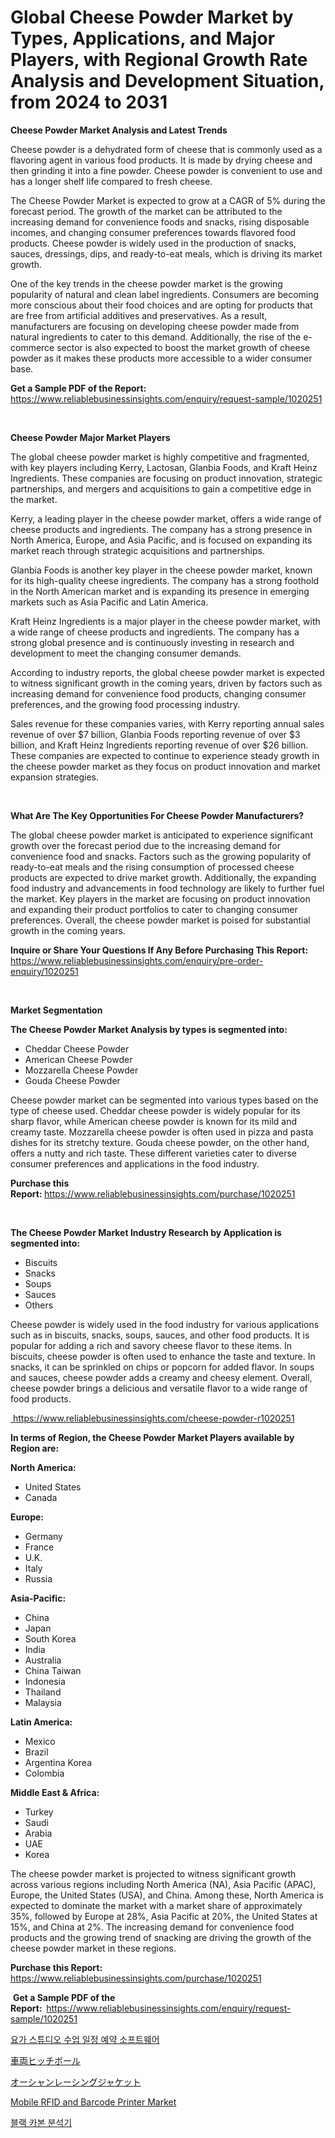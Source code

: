 <p><h1>Global Cheese Powder Market by Types, Applications, and Major Players, with Regional Growth Rate Analysis and Development Situation, from 2024 to 2031</h1></p><p><strong>Cheese Powder Market Analysis and Latest Trends</strong></p>
<p><p>Cheese powder is a dehydrated form of cheese that is commonly used as a flavoring agent in various food products. It is made by drying cheese and then grinding it into a fine powder. Cheese powder is convenient to use and has a longer shelf life compared to fresh cheese.</p><p>The Cheese Powder Market is expected to grow at a CAGR of 5% during the forecast period. The growth of the market can be attributed to the increasing demand for convenience foods and snacks, rising disposable incomes, and changing consumer preferences towards flavored food products. Cheese powder is widely used in the production of snacks, sauces, dressings, dips, and ready-to-eat meals, which is driving its market growth.</p><p>One of the key trends in the cheese powder market is the growing popularity of natural and clean label ingredients. Consumers are becoming more conscious about their food choices and are opting for products that are free from artificial additives and preservatives. As a result, manufacturers are focusing on developing cheese powder made from natural ingredients to cater to this demand. Additionally, the rise of the e-commerce sector is also expected to boost the market growth of cheese powder as it makes these products more accessible to a wider consumer base.</p></p>
<p><strong>Get a Sample PDF of the Report:&nbsp;</strong> <a href="https://www.reliablebusinessinsights.com/enquiry/request-sample/1020251">https://www.reliablebusinessinsights.com/enquiry/request-sample/1020251</a></p>
<p>&nbsp;</p>
<p><strong>Cheese Powder Major Market Players</strong></p>
<p><p>The global cheese powder market is highly competitive and fragmented, with key players including Kerry, Lactosan, Glanbia Foods, and Kraft Heinz Ingredients. These companies are focusing on product innovation, strategic partnerships, and mergers and acquisitions to gain a competitive edge in the market.</p><p>Kerry, a leading player in the cheese powder market, offers a wide range of cheese products and ingredients. The company has a strong presence in North America, Europe, and Asia Pacific, and is focused on expanding its market reach through strategic acquisitions and partnerships.</p><p>Glanbia Foods is another key player in the cheese powder market, known for its high-quality cheese ingredients. The company has a strong foothold in the North American market and is expanding its presence in emerging markets such as Asia Pacific and Latin America.</p><p>Kraft Heinz Ingredients is a major player in the cheese powder market, with a wide range of cheese products and ingredients. The company has a strong global presence and is continuously investing in research and development to meet the changing consumer demands.</p><p>According to industry reports, the global cheese powder market is expected to witness significant growth in the coming years, driven by factors such as increasing demand for convenience food products, changing consumer preferences, and the growing food processing industry.</p><p>Sales revenue for these companies varies, with Kerry reporting annual sales revenue of over $7 billion, Glanbia Foods reporting revenue of over $3 billion, and Kraft Heinz Ingredients reporting revenue of over $26 billion. These companies are expected to continue to experience steady growth in the cheese powder market as they focus on product innovation and market expansion strategies.</p></p>
<p>&nbsp;</p>
<p><strong>What Are The Key Opportunities For Cheese Powder Manufacturers?</strong></p>
<p><p>The global cheese powder market is anticipated to experience significant growth over the forecast period due to the increasing demand for convenience food and snacks. Factors such as the growing popularity of ready-to-eat meals and the rising consumption of processed cheese products are expected to drive market growth. Additionally, the expanding food industry and advancements in food technology are likely to further fuel the market. Key players in the market are focusing on product innovation and expanding their product portfolios to cater to changing consumer preferences. Overall, the cheese powder market is poised for substantial growth in the coming years.</p></p>
<p><strong>Inquire or Share Your Questions If Any Before Purchasing This Report:</strong> <a href="https://www.reliablebusinessinsights.com/enquiry/pre-order-enquiry/1020251">https://www.reliablebusinessinsights.com/enquiry/pre-order-enquiry/1020251</a></p>
<p>&nbsp;</p>
<p><strong>Market Segmentation</strong></p>
<p><strong>The Cheese Powder Market Analysis by types is segmented into:</strong></p>
<p><ul><li>Cheddar Cheese Powder</li><li>American Cheese Powder</li><li>Mozzarella Cheese Powder</li><li>Gouda Cheese Powder</li></ul></p>
<p><p>Cheese powder market can be segmented into various types based on the type of cheese used. Cheddar cheese powder is widely popular for its sharp flavor, while American cheese powder is known for its mild and creamy taste. Mozzarella cheese powder is often used in pizza and pasta dishes for its stretchy texture. Gouda cheese powder, on the other hand, offers a nutty and rich taste. These different varieties cater to diverse consumer preferences and applications in the food industry.</p></p>
<p><strong>Purchase this Report:&nbsp;</strong><a href="https://www.reliablebusinessinsights.com/purchase/1020251">https://www.reliablebusinessinsights.com/purchase/1020251</a></p>
<p>&nbsp;</p>
<p><strong>The Cheese Powder Market Industry Research by Application is segmented into:</strong></p>
<p><ul><li>Biscuits</li><li>Snacks</li><li>Soups</li><li>Sauces</li><li>Others</li></ul></p>
<p><p>Cheese powder is widely used in the food industry for various applications such as in biscuits, snacks, soups, sauces, and other food products. It is popular for adding a rich and savory cheese flavor to these items. In biscuits, cheese powder is often used to enhance the taste and texture. In snacks, it can be sprinkled on chips or popcorn for added flavor. In soups and sauces, cheese powder adds a creamy and cheesy element. Overall, cheese powder brings a delicious and versatile flavor to a wide range of food products.</p></p>
<p><a href="https://www.reliablebusinessinsights.com/cheese-powder-r1020251">&nbsp;https://www.reliablebusinessinsights.com/cheese-powder-r1020251</a></p>
<p><strong>In terms of Region, the Cheese Powder Market Players available by Region are:</strong></p>
<p>
    <p> <strong> North America: </strong>
        <ul>
            <li>United States</li>
            <li>Canada</li>
        </ul>
        </p> 
    <p> <strong> Europe: </strong>
        <ul>
            <li>Germany</li>
            <li>France</li>
            <li>U.K.</li>
            <li>Italy</li>
            <li>Russia</li>
        </ul>
        </p> 
    <p> <strong> Asia-Pacific: </strong>
        <ul>
            <li>China</li>
            <li>Japan</li>
            <li>South Korea</li>
            <li>India</li>
            <li>Australia</li>
            <li>China Taiwan</li>
            <li>Indonesia</li>
            <li>Thailand</li>
            <li>Malaysia</li>
        </ul>
        </p> 
    <p> <strong> Latin America: </strong>
        <ul>
            <li>Mexico</li>
            <li>Brazil</li>
            <li>Argentina Korea</li>
            <li>Colombia</li>
        </ul>
        </p> 
    <p> <strong> Middle East & Africa: </strong>
        <ul>
            <li>Turkey</li>
            <li>Saudi</li>
            <li>Arabia</li>
            <li>UAE</li>
            <li>Korea</li>
        </ul>
    </p>
    </p>
<p><p>The cheese powder market is projected to witness significant growth across various regions including North America (NA), Asia Pacific (APAC), Europe, the United States (USA), and China. Among these, North America is expected to dominate the market with a market share of approximately 35%, followed by Europe at 28%, Asia Pacific at 20%, the United States at 15%, and China at 2%. The increasing demand for convenience food products and the growing trend of snacking are driving the growth of the cheese powder market in these regions.</p></p>
<p><strong>Purchase this Report: </strong><a href="https://www.reliablebusinessinsights.com/purchase/1020251">https://www.reliablebusinessinsights.com/purchase/1020251</a></p>
<p>&nbsp;<strong>Get a Sample PDF of the Report:&nbsp;&nbsp;</strong><a href="https://www.reliablebusinessinsights.com/enquiry/request-sample/1020251">https://www.reliablebusinessinsights.com/enquiry/request-sample/1020251</a></p>
<p><strong></strong></p>
<p><p><a href="https://medium.com/@dayanarunolfsdottir/%EC%9A%94%EA%B0%80-%EC%8A%A4%ED%8A%9C%EB%94%94%EC%98%A4-%EC%88%98%EC%97%85-%EC%9D%BC%EC%A0%95-%EC%86%8C%ED%94%84%ED%8A%B8%EC%9B%A8%EC%96%B4-%EC%8B%9C%EC%9E%A5-%EA%B7%9C%EB%AA%A8-%EC%8B%9C%EC%9E%A5-%EC%84%B8%EB%B6%84%ED%99%94-%EC%8B%9C%EC%9E%A5-%EB%8F%99%ED%96%A5-%EB%B0%8F-%EC%84%B1%EC%9E%A5-%EB%B6%84%EC%84%9D-%EC%98%88%EC%B8%A1-2031%EB%85%84%EA%B9%8C%EC%A7%80-49ef5823f48b">요가 스튜디오 수업 일정 예약 소프트웨어</a></p><p><a href="https://github.com/mm14022023/Market-Research-Report-List-1/blob/main/1663603150743.md">車両ヒッチボール</a></p><p><a href="https://medium.com/@jacobkelly525/%E3%82%AA%E3%83%BC%E3%82%B7%E3%83%A3%E3%83%B3%E3%83%AC%E3%83%BC%E3%82%B7%E3%83%B3%E3%82%B0%E3%82%B8%E3%83%A3%E3%82%B1%E3%83%83%E3%83%88%E3%81%AE%E5%B8%82%E5%A0%B4%E8%A6%8F%E6%A8%A1%E3%81%A8%E3%82%B7%E3%82%A7%E3%82%A2%E5%88%86%E6%9E%90-%E6%88%90%E9%95%B7%E3%83%88%E3%83%AC%E3%83%B3%E3%83%89%E3%81%A82024%E5%B9%B4%E3%81%8B%E3%82%892031%E5%B9%B4%E3%81%AE%E4%BA%88%E6%B8%AC-8fb4a6ca9f52">オーシャンレーシングジャケット</a></p><p><a href="https://github.com/LaceyZemlak1/Market-Research-Report-List-1/blob/main/mobile-rfid-and-barcode-printer-market.md">Mobile RFID and Barcode Printer Market</a></p><p><a href="https://github.com/HarrisonKitto2022/Market-Research-Report-List-1/blob/main/5916364160661.md">블랙 카본 분석기</a></p></p>
